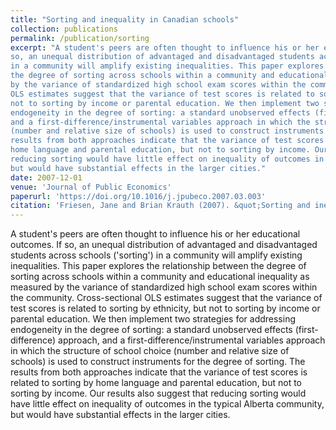 ```yaml
---
title: "Sorting and inequality in Canadian schools"
collection: publications
permalink: /publication/sorting
excerpt: "A student's peers are often thought to influence his or her educational outcomes. If
so, an unequal distribution of advantaged and disadvantaged students across schools ('sorting')
in a community will amplify existing inequalities. This paper explores the relationship between
the degree of sorting across schools within a community and educational inequality as measured
by the variance of standardized high school exam scores within the community. Cross-sectional
OLS estimates suggest that the variance of test scores is related to sorting by ethnicity, but
not to sorting by income or parental education. We then implement two strategies for addressing
endogeneity in the degree of sorting: a standard unobserved effects (first-difference) approach,
and a first-difference/instrumental variables approach in which the structure of school choice
(number and relative size of schools) is used to construct instruments for the degree of sorting. The
results from both approaches indicate that the variance of test scores is related to sorting by
home language and parental education, but not to sorting by income. Our results also suggest that
reducing sorting would have little effect on inequality of outcomes in the typical Alberta community,
but would have substantial effects in the larger cities."
date: 2007-12-01
venue: 'Journal of Public Economics'
paperurl: 'https://doi.org/10.1016/j.jpubeco.2007.03.003'
citation: 'Friesen, Jane and Brian Krauth (2007). &quot;Sorting and inequality in Canadian schools.&quot; <i>Journal of Public Economics</i>. 91(11-12).'
---
```

A student's peers are often thought to influence his or her educational outcomes. If
so, an unequal distribution of advantaged and disadvantaged students across schools ('sorting')
in a community will amplify existing inequalities. This paper explores the relationship between
the degree of sorting across schools within a community and educational inequality as measured
by the variance of standardized high school exam scores within the community. Cross-sectional
OLS estimates suggest that the variance of test scores is related to sorting by ethnicity, but
not to sorting by income or parental education. We then implement two strategies for addressing
endogeneity in the degree of sorting: a standard unobserved effects (first-difference) approach,
and a first-difference/instrumental variables approach in which the structure of school choice
(number and relative size of schools) is used to construct instruments for the degree of sorting. The
results from both approaches indicate that the variance of test scores is related to sorting by
home language and parental education, but not to sorting by income. Our results also suggest that
reducing sorting would have little effect on inequality of outcomes in the typical Alberta community,
but would have substantial effects in the larger cities.
